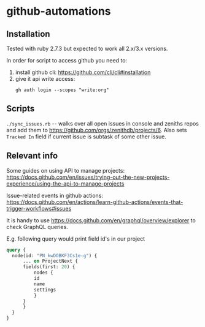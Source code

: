 # github-automations

## Installation

Tested with ruby 2.7.3 but expected to work all 2.x/3.x versions.

In order for script to access github you need to:
1. install github cli: https://github.com/cli/cli#installation
1. give it api write access:
    ```
    gh auth login --scopes "write:org"
    ```

## Scripts

`./sync_issues.rb` -- walks over all open issues in console and zeniths repos and add them to https://github.com/orgs/zenithdb/projects/6. Also sets `Tracked In` field if current issue is subtask of some other issue.

## Relevant info

Some guides on using API to manage projects: https://docs.github.com/en/issues/trying-out-the-new-projects-experience/using-the-api-to-manage-projects

Issue-related events in github actions: https://docs.github.com/en/actions/learn-github-actions/events-that-trigger-workflows#issues

It is handy to use https://docs.github.com/en/graphql/overview/explorer to check GraphQL queries.

E.g. following query would print field id's in our project

```graphql
query { 
  node(id: "PN_kwDOBKF3Cs1e-g") {
      ... on ProjectNext {
      fields(first: 20) {
          nodes {
          id
          name
          settings
          }
      }
      }
  }
}
```


